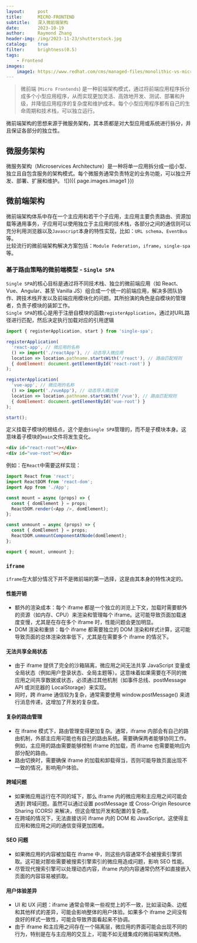 ```yaml
---
layout:     post
title:      MICRO-FRONTEND
subtitle:   深入微前端架构
date:       2023-10-19
author:     Raymond Zhang
header-img: /img/2023-11-23/shutterstock.jpg
catalog:    true
filter:     brightness(0.5)
tags:
    - Frontend
images:
    image1: https://www.redhat.com/cms/managed-files/monolithic-vs-microservices.png
---
```


> 微前端 (`Micro Frontends`) 是一种前端架构模式，通过将前端应用程序拆分成多个小型应用程序，从而实现更加灵活、高效地开发、测试、部署和升级，并降低应用程序的复杂度和维护成本。每个小型应用程序都有自己的生命周期和技术栈，可以独立运行。

微前端架构的思想来源于微服务架构，其本质都是对大型应用或系统进行拆分，并且保证各部分的独立性。

## 微服务架构
微服务架构（Microservices Architecture）是一种将单一应用拆分成一组小型、独立且自包含服务的架构模式。每个微服务通常负责特定的业务功能，可以独立开发、部署、扩展和维护。
![]({{ page.images.image1 }})

## 微前端架构
微前端架构体系中存在一个主应用和若干个子应用，主应用主要负责路由、资源加载等通用事务，子应用可以使用独立于主应用的技术栈，各部分之间的通信则可以充分利用浏览器以及`Javascript`本身的特性实现，比如：`URL schema`、`EventBus`等。
<br>
比较流行的微前端架构解决方案包括：`Module Federation`，`iframe`，`single-spa`等。

### 基于路由策略的微前端模型 - `Single SPA`
`Single SPA`的核心目标是通过将不同技术栈、独立的微前端应用（如 React、Vue、Angular、甚至 Vanilla JS）组合成一个统一的前端应用，解决多团队协作、跨技术栈开发以及前端应用模块化的问题。其所扮演的角色是自模块的管理者，负责子模块的装卸工作。
<br>
`Single SPA`的核心是用于注册自模块的函数`registerApplication`，通过对URL路径进行匹配，然后决定执行加载对应的引用逻辑

```javascript
import { registerApplication, start } from 'single-spa';

registerApplication(
  'react-app', // 微应用的名称
  () => import('./reactApp'), // 动态导入微应用
  location => location.pathname.startsWith('/react'), // 路由匹配规则
  { domElement: document.getElementById('react-root') }
);

registerApplication(
  'vue-app', // 微应用的名称
  () => import('./vueApp'), // 动态导入微应用
  location => location.pathname.startsWith('/vue'), // 路由匹配规则
  { domElement: document.getElementById('vue-root') }
);

start();
```
定义挂载子模块的根结点，这个是由`Single SPA`管理的，而不是子模块本身。这意味着子模块的`main`文件将发生变化。
```html
<div id="react-root"></div>
<div id="vue-root"></div>
```
例如：在`React`中需要这样实现：
```javascript
import React from 'react';
import ReactDOM from 'react-dom';
import App from './App';

const mount = async (props) => {
  const { domElement } = props;
  ReactDOM.render(<App />, domElement);
};

const unmount = async (props) => {
  const { domElement } = props;
  ReactDOM.unmountComponentAtNode(domElement);
};

export { mount, unmount };
```

### `iframe`
`iframe`在大部分情况下并不是微前端的第一选择，这是由其本身的特性决定的。
#### 性能开销

- 额外的渲染成本：每个 iframe 都是一个独立的浏览上下文，加载时需要额外的资源（如内存、CPU）来渲染和管理每个 iframe。这可能导致页面加载速度变慢，尤其是在存在多个 iframe 时，性能问题会更加明显。
- DOM 渲染和重排：每个 iframe 都需要独立的 DOM 渲染和样式计算，这可能导致页面的总体渲染效率低下，尤其是在需要多个 iframe 的情况下。
#### 无法共享全局状态

- 由于 iframe 提供了完全的沙箱隔离，微应用之间无法共享 JavaScript 变量或全局状态（例如用户登录状态、全局主题等）。这意味着如果需要在不同的微应用之间共享数据或状态，必须通过其他机制（如事件总线、postMessage API 或浏览器的 LocalStorage）来实现。
- 同时，跨 iframe 通信较为复杂，通常需要使用 window.postMessage() 来进行消息传递，这增加了开发的复杂度。
#### 复杂的路由管理

- 在 iframe 模式下，路由管理变得更加复杂。通常，iframe 内部会有自己的路由机制，外部主应用可能也有自己的路由系统。需要确保两者能够协同工作。例如，主应用的路由需要能够控制 iframe 的加载，而 iframe 也需要能响应内部分配的路由。
- 路由切换时，需要确保 iframe 的加载和卸载得当，否则可能导致页面出现不一致的情况，影响用户体验。
#### 跨域问题

- 如果微应用运行在不同的域下，那么 iframe 内的微应用和主应用之间可能会遇到 跨域问题。虽然可以通过设置 postMessage 或 Cross-Origin Resource Sharing (CORS) 来解决，但这会增加开发和配置的复杂度。
- 在跨域的情况下，无法直接访问 iframe 内的 DOM 和 JavaScript，这使得主应用和微应用之间的通信变得更加困难。
#### SEO 问题

- 如果微应用的内容被加载在 iframe 中，则这些内容通常不会被搜索引擎抓取。这可能对那些需要被搜索引擎索引的微应用造成问题，影响 SEO 性能。
- 尽管现代搜索引擎可以处理动态内容，iframe 内的内容通常仍然不如直接嵌入页面的内容容易被抓取。
#### 用户体验差异

- UI 和 UX 问题：iframe 通常会带来一些视觉上的不一致，比如滚动条、边框和其他样式的差异，可能会影响整体的用户体验。如果多个 iframe 之间没有良好的样式一致性，可能会导致界面看起来不协调。
- 由于 iframe 和主应用之间存在一个隔离层，微应用的界面可能会出现不同的行为，特别是在与主应用的交互上，可能不如无缝集成的微前端架构流畅。